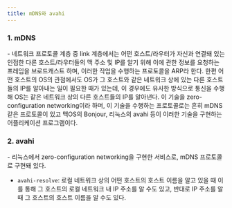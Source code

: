 ```yaml
---
title: mDNS와 avahi
---
```


### 1. mDNS

\- 네트워크 프로토콜 계층 중 link 계층에서는 어떤 호스트/라우터가 자신과 연결돼 있는 인접한 다른 호스트/라우터들의 맥 주소 및 IP를 알기 위해 이에 관한 정보를 요청하는 프레임을 브로드캐스트 하며, 이러한 작업을 수행하는 프로토콜을 ARP라 한다. 한편 어떤 호스트의 OS의 관점에서도 OS가 그 호스트와 같은 네트워크 상에 있는 다른 호스트들의 IP를 알아내는 일이 필요한 때가 있는데, 이 경우에도 유사한 방식으로 통신을 수행해 OS는 같은 네트워크 상의 다른 호스트들의 IP를 알아낸다. 이 기술을 zero-configuration networking이라 하며, 이 기술을 수행하는 프로토콜로는 흔히 mDNS 같은 프로토콜이 있고 맥OS의 Bonjour, 리눅스의 avahi 등이 이러한 기술을 구현하는 어플리케이션 프로그램이다.



### 2. avahi

\- 리눅스에서 zero-configuration networking을 구현한 서비스로, mDNS 프로토콜로 구현돼 있다.

- `avahi-resolve`: 로컬 네트워크 상의 어떤 호스트의 호스트 이름을 알고 있을 때 이를 통해 그 호스트의 로컬 네트워크 내 IP 주소를 알 수도 있고, 반대로 IP 주소를 알 때 그 호스트의 호스트 이름을 알 수도 있다.